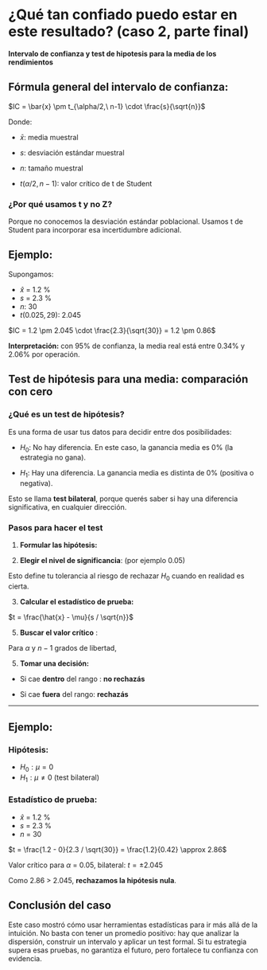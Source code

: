 # ¿Qué tan confiado puedo estar en este resultado? (caso 2, parte final)

**Intervalo de confianza y test de hipotesis para la media de los rendimientos**

## Fórmula general del intervalo de confianza:

$IC = \bar{x} \pm t_{\alpha/2,\ n-1} \cdot \frac{s}{\sqrt{n}}$

Donde:

* $\bar{x}$: media muestral

* $s$: desviación estándar muestral

* $n$: tamaño muestral

* $t(\alpha/2, n-1)$: valor crítico de t de Student


### ¿Por qué usamos t y no Z?

Porque no conocemos la desviación estándar poblacional. Usamos t de Student para incorporar esa incertidumbre adicional.


## Ejemplo:

Supongamos:

* $\hat{x}$ = 1.2 %
* $s$ = 2.3 %
* $n$: 30
* $t(0.025, 29)$: 2.045

$IC = 1.2 \pm 2.045 \cdot \frac{2.3}{\sqrt{30}} = 1.2 \pm 0.86$

**Interpretación:** con 95% de confianza, la media real está entre 0.34% y 2.06% por operación.


## Test de hipótesis para una media: comparación con cero

### ¿Qué es un test de hipótesis?

Es una forma de usar tus datos para decidir entre dos posibilidades:

* $H_0$: No hay diferencia. En este caso, la ganancia media es 0% (la estrategia no gana).

* $H_1$: Hay una diferencia. La ganancia media es distinta de 0% (positiva o negativa).

Esto se llama **test bilateral**, porque querés saber si hay una diferencia significativa, en cualquier dirección.

### Pasos para hacer el test

1. **Formular las hipótesis:**

2) **Elegir el nivel de significancia**:  (por ejemplo 0.05)

Esto define tu tolerancia al riesgo de rechazar $H_0$ cuando en realidad es cierta.

3. **Calcular el estadístico de prueba:**

$t = \frac{\hat{x} - \mu}{s / \sqrt{n}}$

5. **Buscar el valor crítico** :

Para  $\alpha$ y $n-1$ grados de libertad,

5. **Tomar una decisión:**

* Si  cae **dentro** del rango : **no rechazás**

* Si  cae **fuera** del rango: **rechazás**

---

## Ejemplo:

### Hipótesis:

* $H_0: \mu = 0$
* $H_1: \mu \neq 0$ (test bilateral)

### Estadístico de prueba:
* $\hat{x}$ = 1.2 %
* $s$ = 2.3 %
* $n$ = 30

$t = \frac{1.2 - 0}{2.3 / \sqrt{30}} = \frac{1.2}{0.42} \approx 2.86$

Valor crítico para $\alpha$ = 0.05, bilateral: $t = \pm 2.045$

Como 2.86 > 2.045, **rechazamos la hipótesis nula**.


## Conclusión del caso

Este caso mostró cómo usar herramientas estadísticas para ir más allá de la intuición. No basta con tener un promedio positivo: hay que analizar la dispersión, construir un intervalo y aplicar un test formal. Si tu estrategia supera esas pruebas, no garantiza el futuro, pero fortalece tu confianza con evidencia.
